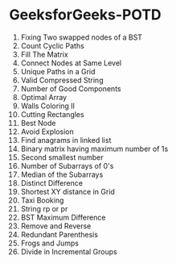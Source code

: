 # GeeksforGeeks-POTD

1. Fixing Two swapped nodes of a BST
2. Count Cyclic Paths
3. Fill The Matrix
4. Connect Nodes at Same Level
5. Unique Paths in a Grid
6. Valid Compressed String
7. Number of Good Components
8. Optimal Array
9. Walls Coloring II
10. Cutting Rectangles
11. Best Node
12. Avoid Explosion
13. Find anagrams in linked list
14. Binary matrix having maximum number of 1s
15. Second smallest number
16. Number of Subarrays of 0's
17. Median of the Subarrays
18. Distinct Difference
19. Shortest XY distance in Grid
20. Taxi Booking
21. String rp or pr
22. BST Maximum Difference
23. Remove and Reverse
24. Redundant Parenthesis
25. Frogs and Jumps
26. Divide in Incremental Groups
